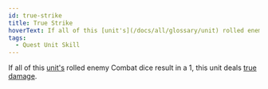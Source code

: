 ```yaml
---
id: true-strike
title: True Strike
hoverText: If all of this [unit's](/docs/all/glossary/unit) rolled enemy Combat dice result in a 1, this unit deals [true damage](/docs/all/glossary/true-damage).
tags:
  - Quest Unit Skill
---
```


If all of this [unit's](/docs/all/glossary/unit) rolled enemy Combat dice result in a 1, this unit deals [true damage](/docs/all/glossary/true-damage).
